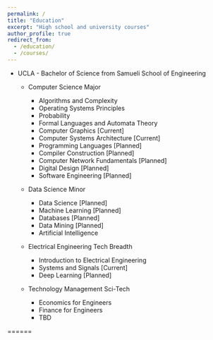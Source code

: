 ```yaml
---
permalink: /
title: "Education"
excerpt: "High school and university courses"
author_profile: true
redirect_from: 
  - /education/
  - /courses/
---
```


* UCLA - Bachelor of Science from Samueli School of Engineering
    * Computer Science Major
        * Algorithms and Complexity
        * Operating Systems Principles
        * Probability
        * Formal Languages and Automata Theory
        * Computer Graphics \[Current\]
        * Computer Systems Architecture \[Current\]
        * Programming Languages \[Planned\]
        * Compiler Construction \[Planned\]
        * Computer Network Fundamentals \[Planned\]
        * Digital Design \[Planned\]
        * Software Engineering \[Planned\]

    * Data Science Minor
        * Data Science \[Planned\]
        * Machine Learning \[Planned\]
        * Databases \[Planned\]
        * Data Mining \[Planned\]
        * Artificial Intelligence

    * Electrical Engineering Tech Breadth
        * Introduction to Electrical Engineering
        * Systems and Signals \[Current\]
        * Deep Learning \[Planned\]
    
    * Technology Management Sci-Tech
        * Economics for Engineers
        * Finance for Engineers
        * TBD







======